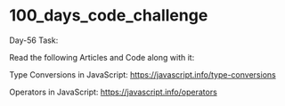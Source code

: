 # 100_days_code_challenge

Day-56 Task:

Read the following Articles and Code along with it:

Type Conversions in JavaScript: https://javascript.info/type-conversions

Operators in JavaScript: https://javascript.info/operators
